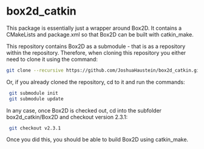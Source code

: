 # box2d_catkin

This package is essentially just a wrapper around Box2D. 
It contains a CMakeLists and package.xml so that Box2D can be built
with catkin_make.

This repository contains Box2D as a submodule - that is as a repository within the repository.
Therefore, when cloning this repository you either need to clone it using the command:

```bash
git clone --recursive https://github.com/JoshuaHaustein/box2d_catkin.git
```
 
Or, if you already cloned the repository, cd to it and run the commands:
```bash
 git submodule init
 git submodule update
```

In any case, once Box2D is checked out, cd into the subfolder box2d_catkin/Box2D and checkout version
2.3.1:
```bash
 git checkout v2.3.1
```

Once you did this, you should be able to build Box2D using catkin_make.
